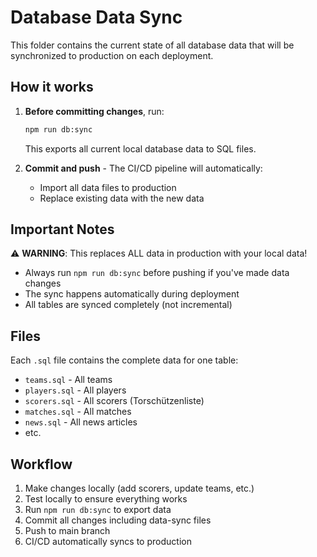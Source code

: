 # Database Data Sync

This folder contains the current state of all database data that will be synchronized to production on each deployment.

## How it works

1. **Before committing changes**, run:
   ```bash
   npm run db:sync
   ```
   This exports all current local database data to SQL files.

2. **Commit and push** - The CI/CD pipeline will automatically:
   - Import all data files to production
   - Replace existing data with the new data

## Important Notes

⚠️ **WARNING**: This replaces ALL data in production with your local data!

- Always run `npm run db:sync` before pushing if you've made data changes
- The sync happens automatically during deployment
- All tables are synced completely (not incremental)

## Files

Each `.sql` file contains the complete data for one table:
- `teams.sql` - All teams
- `players.sql` - All players  
- `scorers.sql` - All scorers (Torschützenliste)
- `matches.sql` - All matches
- `news.sql` - All news articles
- etc.

## Workflow

1. Make changes locally (add scorers, update teams, etc.)
2. Test locally to ensure everything works
3. Run `npm run db:sync` to export data
4. Commit all changes including data-sync files
5. Push to main branch
6. CI/CD automatically syncs to production